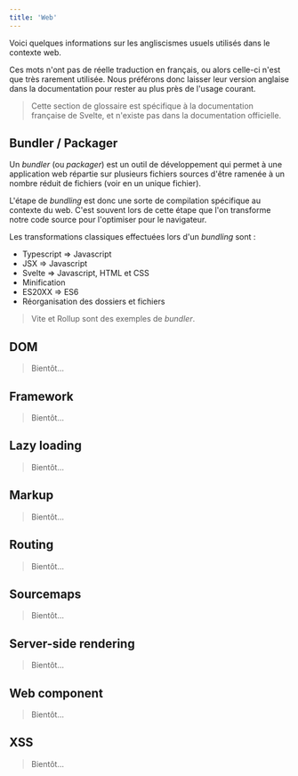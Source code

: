 ```yaml
---
title: 'Web'
---
```


Voici quelques informations sur les angliscismes usuels utilisés dans le contexte web.

Ces mots n'ont pas de réelle traduction en français, ou alors celle-ci n'est que très rarement utilisée. Nous préférons donc laisser leur version anglaise dans la documentation pour rester au plus près de l'usage courant.

> Cette section de glossaire est spécifique à la documentation française de Svelte, et n'existe pas dans la documentation officielle.

## Bundler / Packager

Un _bundler_ (ou _packager_) est un outil de développement qui permet à une application web répartie sur plusieurs fichiers sources d'être ramenée à un nombre réduit de fichiers (voir en un unique fichier).

L'étape de _bundling_ est donc une sorte de compilation spécifique au contexte du web. C'est souvent lors de cette étape que l'on transforme notre code source pour l'optimiser pour le navigateur.

Les transformations classiques effectuées lors d'un _bundling_ sont :
- Typescript => Javascript
- JSX => Javascript
- Svelte => Javascript, HTML et CSS
- Minification
- ES20XX => ES6
- Réorganisation des dossiers et fichiers

> Vite et Rollup sont des exemples de _bundler_.

## DOM

> Bientôt...

## Framework

> Bientôt...

## Lazy loading

> Bientôt...

## Markup

> Bientôt...

## Routing

> Bientôt...

## Sourcemaps

> Bientôt...

## Server-side rendering

> Bientôt...

## Web component

> Bientôt...

## XSS

> Bientôt...
